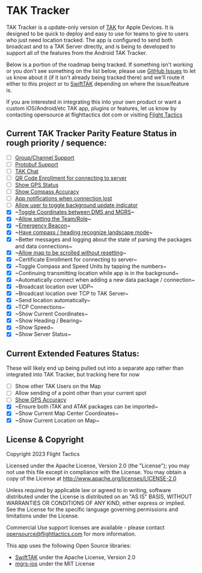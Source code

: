 #  TAK Tracker

TAK Tracker is a update-only version of [TAK](https://www.tak.gov) for Apple Devices. It is designed to be quick to deploy and easy to use for teams to give to users who just need location tracked. The app is configured to send both broadcast and to a TAK Server directly, and is being to developed to support all of the features from the Android TAK Tracker.

Below is a portion of the roadmap being tracked. If something isn't working or you don't see something on the list below, please use [GitHub Issues](https://github.com/flighttactics/TAKTracker/issues) to let us know about it (if it isn't already being tracked there) and we'll route it either to this project or to [SwiftTAK](https://github.com/flighttactics/SwiftTAK) depending on where the issue/feature is.

If you are interested in integrating this into your own product or want a custom iOS/Android/etc TAK app, plugins or features, let us know by contacting opensource at flighttactics dot com or visiting [Flight Tactics](https://www.flighttactics.com)

## Current TAK Tracker Parity Feature Status in rough priority / sequence:

- [ ] [Group/Channel Support](https://github.com/flighttactics/TAKTracker/issues/14)
- [ ] [Protobuf Support](https://github.com/flighttactics/TAKTracker/issues/9)
- [ ] [TAK Chat](https://github.com/flighttactics/TAKTracker/issues/12)
- [ ] [QR Code Enrollment for connecting to server](https://github.com/flighttactics/TAKTracker/issues/15)
- [ ] [Show GPS Status](https://github.com/flighttactics/TAKTracker/issues/7)
- [ ] [Show Compass Accuracy](https://github.com/flighttactics/TAKTracker/issues/7)
- [ ] [App notifications when connection lost](https://github.com/flighttactics/TAKTracker/issues/13)
- [ ] [Allow user to toggle background update indicator](https://github.com/flighttactics/TAKTracker/issues/17)
- [X] ~[Toggle Coordinates between DMS and MGRS](https://github.com/flighttactics/TAKTracker/issues/8)~
- [X] ~[Allow setting the Team/Role](https://github.com/flighttactics/TAKTracker/issues/10)~
- [X] ~[Emergency Beacon](https://github.com/flighttactics/TAKTracker/issues/11)~
- [X] ~[Have compass / heading recognize landscape mode](https://github.com/flighttactics/TAKTracker/issues/16)~
- [X] ~Better messages and logging about the state of parsing the packages and data connections~
- [X] ~[Allow map to be scrolled without resetting](https://github.com/flighttactics/TAKTracker/issues/1)~
- [X] ~Certificate Enrollment for connecting to server~
- [X] ~Toggle Compass and Speed Units by tapping the numbers~
- [X] ~Continuing transmitting location while app is in the background~
- [X] ~Automatically connect when adding a new data package / connection~
- [x] ~Broadcast location over UDP~
- [x] ~Broadcast location over TCP to TAK Server~
- [x] ~Send location automatically~
- [x] ~TCP Connections~
- [x] ~Show Current Coordinates~
- [x] ~Show Heading / Bearing~
- [x] ~Show Speed~
- [x] ~Show Server Status~

## Current Extended Features Status:

These will likely end up being pulled out into a separate app rather than integrated into TAK Tracker, but tracking here for now

- [ ] Show other TAK Users on the Map
- [ ] Allow sending of a point other than your current spot
- [ ] [Show GPS Accuracy](https://github.com/flighttactics/TAKTracker/issues/7)
- [X] ~Ensure both iTAK and ATAK packages can be imported~
- [X] ~Show Current Map Center Coordinates~
- [x] ~Show Current Location on Map~

## License & Copyright

Copyright 2023 Flight Tactics

Licensed under the Apache License, Version 2.0 (the "License"); you may not use this file except in compliance with the License. You may obtain a copy of the License at http://www.apache.org/licenses/LICENSE-2.0

Unless required by applicable law or agreed to in writing, software distributed under the License is distributed on an "AS IS" BASIS, WITHOUT WARRANTIES OR CONDITIONS OF ANY KIND, either express or implied. See the License for the specific language governing permissions and limitations under the License.

Commercial Use support licenses are available - please contact opensource@flighttactics.com for more information.

This app uses the following Open Source libraries:
- [SwiftTAK](https://github.com/flighttactics/swifttak) under the Apache License, Version 2.0
- [mgrs-ios](https://github.com/ngageoint/mgrs-ios) under the MIT License
